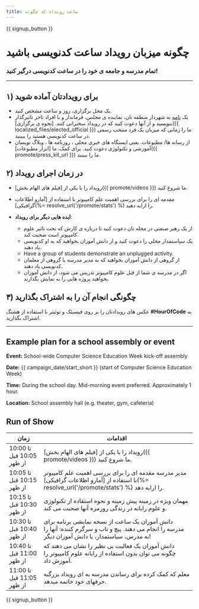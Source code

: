```yaml
---
title: ساعت رویداد کد چگونه
---
```


{{ signup_button }}

# چگونه میزبان رویداد ساعت کدنویسی باشید

### تمام مدرسه و جامعه ی خود را در ساعت کدنویسی درگیر کنید!

* * *

## ۱) برای رویدادتان آماده شوید

- یک محل برگزاری، روز و ساعت مشخص کنید.
- یک [نامه](https://hourofcode.com/promote/resources#sample-emails) به شهردار منطقه تان، نماینده ی مجلس، فرماندار و یا افراد تاجر تاثیرگذار بنویسید و از آنها دعوت کنید که در رویداد سخنرانی کنند. [نحوه ی برگزاری]({{ localized_files/elected_official }}) ما را زمانی که میزبان یک فرد منتخب رسمی در ساعت کدنویسی هستید را ببینید.
- از رسانه ها/ مطبوعات. یعنی ایستگاه های خبری محلی ، روزنامه ها ، وبلاگ نویسان آموزشی و تکنولوژی دعوت کنید. برای کمک، ما [ابزار مطبوعات]({{ promote/press_kit_url }}) ما را ببینید.

## ۲) در زمان اجرای رویداد

- رویداد را با یکی از [فیلم های الهام بخش]({{ promote/videos }}) ما شروع کنید.
- مقدمه ای را برای بررسی اهمیت علم کامپیوتر با استفاده از [آمارو اطلاعات گرافیکی](%= resolve_url('/promote/stats') %) را ارایه دهید.   
      
    
- **ایده هایی دیگر برای رویداد**: 
    - از یک رهبر صنعتی در محله تان دعوت کنید تا درباره ی کارش که تحت تاثیر علوم کامپیوتر است صحبت کند.
    - یک سیاستمدار محلی را دعوت کنید و از دانش آموزان بخواهید که به او کدنویسی یاد دهند.
    - Have a group of students demonstrate an unplugged activity.
    - از گروهی از دانش آموزان بخواهید که به مدیر مدرسه یا گروهی از معلمان کدنویسی یاد دهند.
    - اگر در مدرسه ی شما از قبل علوم کامپیوتر تدریس می شود، از دانش آموزان بخواهید پروژه هایی را به نمایش بگذارند.

## ۳) چگونگی انجام آن را به اشتراک بگذارید

عکس های رویدادتان را بر روی فیسبئک و توئیتر با استفاده از هشتگ **#HourOfCode** به اشتراک بگذارید.

* * *

## Example plan for a school assembly or event

**Event:** School-wide Computer Science Education Week kick-off assembly

**Date:** {{ campaign_date/start_short }} (start of Computer Science Education Week)

**Time:** During the school day. Mid-morning event preferred. Approximately 1 hour.

**Location:** School assembly hall (e.g. theater, gym, cafeteria)

## Run of Show

| زمان                      | اقدامات                                                                                                                                          |
| ------------------------- | ------------------------------------------------------------------------------------------------------------------------------------------------ |
| 10:00 تا 10:05 قیل از ظهر | رویداد را با یکی از [فیلم های الهام بخش]({{ promote/videos }}) ما شروع کنید.                                                                     |
| 10:05 تا 10:15 قبل از ظهر | مدیر مدرسه مقدمه ای را برای بررسی اهمیت علم کامپیوتر با استفاده از [آمارو اطلاعات گرافیکی](%= resolve_url('/promote/stats') %) را ارایه دهد.     |
| 10:15 تا 10:30 قبل از ظهر | مهمان ویژه در زمینه پیش زمینه و نحوه استفاده از تکنولوژی و علوم رایانه در زندگی روزمره آنها صحبت می کند.                                         |
| 10:30 تا 10:40 قبل از ظهر | دانش آموزان یک ساعت از نسخه نمایشی برنامه برای مدرسه را انجام می دهند. پیچ و تاب و سرگرم کننده: آنها را به مدرس، سیاستمدار، یا دانش آموزان دیگر! |
| 10:40 تا 11:00 قیل از ظهر | دانش آموزان یک فعالیت بی نظیر را نشان می دهند که چگونه می توان بدون استفاده از رایانه علوم کامپیوتر را آموزش داد.                                |
| 11:00 تا 11:05 قیل از ظهر | معلم که کمک کرده برای رساندن مدرسه به ای رویداد بزرگبه حرفهای خود خاتمه میدهد.                                                                   |

{{ signup_button }}
